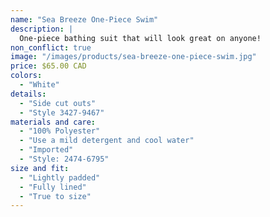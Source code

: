 ```yaml
---
name: "Sea Breeze One-Piece Swim"
description: |
  One-piece bathing suit that will look great on anyone!
non_conflict: true
image: "/images/products/sea-breeze-one-piece-swim.jpg"
price: $65.00 CAD
colors:
  - "White"
details:
  - "Side cut outs"
  - "Style 3427-9467"
materials and care:
  - "100% Polyester"
  - "Use a mild detergent and cool water"
  - "Imported"
  - "Style: 2474-6795"
size and fit:
  - "Lightly padded"
  - "Fully lined"
  - "True to size"
---
```

